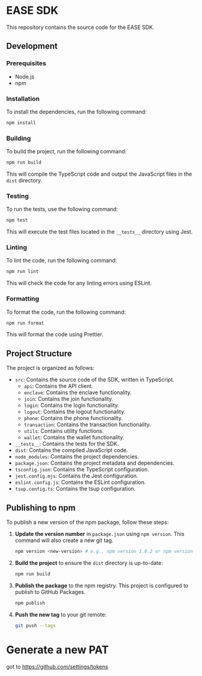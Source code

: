 # EASE SDK

This repository contains the source code for the EASE SDK.

## Development

### Prerequisites

- Node.js
- npm

### Installation

To install the dependencies, run the following command:

```bash
npm install
```

### Building

To build the project, run the following command:

```bash
npm run build
```

This will compile the TypeScript code and output the JavaScript files in the `dist` directory.

### Testing

To run the tests, use the following command:

```bash
npm test
```

This will execute the test files located in the `__tests__` directory using Jest.

### Linting

To lint the code, run the following command:

```bash
npm run lint
```

This will check the code for any linting errors using ESLint.

### Formatting

To format the code, run the following command:

```bash
npm run format
```

This will format the code using Prettier.

## Project Structure

The project is organized as follows:

- `src`: Contains the source code of the SDK, written in TypeScript.
  - `api`: Contains the API client.
  - `enclave`: Contains the enclave functionality.
  - `join`: Contains the join functionality.
  - `login`: Contains the login functionality.
  - `logout`: Contains the logout functionality.
  - `phone`: Contains the phone functionality.
  - `transaction`: Contains the transaction functionality.
  - `utils`: Contains utility functions.
  - `wallet`: Contains the wallet functionality.
- `__tests__`: Contains the tests for the SDK.
- `dist`: Contains the compiled JavaScript code.
- `node_modules`: Contains the project dependencies.
- `package.json`: Contains the project metadata and dependencies.
- `tsconfig.json`: Contains the TypeScript configuration.
- `jest.config.mjs`: Contains the Jest configuration.
- `eslint.config.js`: Contains the ESLint configuration.
- `tsup.config.ts`: Contains the tsup configuration.

## Publishing to npm

To publish a new version of the npm package, follow these steps:

1.  **Update the version number** in `package.json` using `npm version`. This command will also create a new git tag.

    ```bash
    npm version <new-version> # e.g., npm version 1.0.2 or npm version patch
    ```

2.  **Build the project** to ensure the `dist` directory is up-to-date:

    ```bash
    npm run build
    ```

3.  **Publish the package** to the npm registry. This project is configured to publish to GitHub Packages.

    ```bash
    npm publish
    ```

4.  **Push the new tag** to your git remote:

    ```bash
    git push --tags
    ```

# Generate a new PAT

got to https://github.com/settings/tokens
